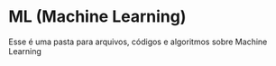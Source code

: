# ML (Machine Learning)

Esse é uma pasta para arquivos, códigos e algoritmos sobre Machine Learning

